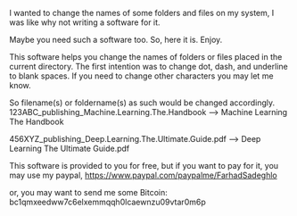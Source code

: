 I wanted to change the names of some folders and files on my system, I was like why not writing a software for it.

Maybe you need such a software too. So, here it is. Enjoy.

This software helps you change the names of folders or files placed in the current directory.
The first intention was to change dot, dash, and underline to blank spaces. If you need to change other characters you may let me know.

So filename(s) or foldername(s) as such would be changed accordingly.
123ABC_publishing_Machine.Learning.The.Handbook --> Machine Learning The Handbook 

456XYZ_publishing_Deep.Learning.The.Ultimate.Guide.pdf --> Deep Learning The Ultimate Guide.pdf

This software is provided to you for free, but if you want to pay for it, you may use my paypal,
https://www.paypal.com/paypalme/FarhadSadeghlo

or, you may want to send me some Bitcoin:
bc1qmxeedww7c6elxemmqqh0lcaewnzu09vtar0m6p